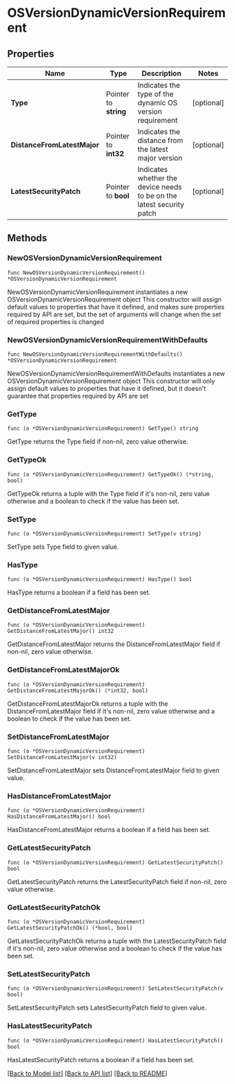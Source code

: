 # OSVersionDynamicVersionRequirement

## Properties

Name | Type | Description | Notes
------------ | ------------- | ------------- | -------------
**Type** | Pointer to **string** | Indicates the type of the dynamic OS version requirement | [optional] 
**DistanceFromLatestMajor** | Pointer to **int32** | Indicates the distance from the latest major version | [optional] 
**LatestSecurityPatch** | Pointer to **bool** | Indicates whether the device needs to be on the latest security patch | [optional] 

## Methods

### NewOSVersionDynamicVersionRequirement

`func NewOSVersionDynamicVersionRequirement() *OSVersionDynamicVersionRequirement`

NewOSVersionDynamicVersionRequirement instantiates a new OSVersionDynamicVersionRequirement object
This constructor will assign default values to properties that have it defined,
and makes sure properties required by API are set, but the set of arguments
will change when the set of required properties is changed

### NewOSVersionDynamicVersionRequirementWithDefaults

`func NewOSVersionDynamicVersionRequirementWithDefaults() *OSVersionDynamicVersionRequirement`

NewOSVersionDynamicVersionRequirementWithDefaults instantiates a new OSVersionDynamicVersionRequirement object
This constructor will only assign default values to properties that have it defined,
but it doesn't guarantee that properties required by API are set

### GetType

`func (o *OSVersionDynamicVersionRequirement) GetType() string`

GetType returns the Type field if non-nil, zero value otherwise.

### GetTypeOk

`func (o *OSVersionDynamicVersionRequirement) GetTypeOk() (*string, bool)`

GetTypeOk returns a tuple with the Type field if it's non-nil, zero value otherwise
and a boolean to check if the value has been set.

### SetType

`func (o *OSVersionDynamicVersionRequirement) SetType(v string)`

SetType sets Type field to given value.

### HasType

`func (o *OSVersionDynamicVersionRequirement) HasType() bool`

HasType returns a boolean if a field has been set.

### GetDistanceFromLatestMajor

`func (o *OSVersionDynamicVersionRequirement) GetDistanceFromLatestMajor() int32`

GetDistanceFromLatestMajor returns the DistanceFromLatestMajor field if non-nil, zero value otherwise.

### GetDistanceFromLatestMajorOk

`func (o *OSVersionDynamicVersionRequirement) GetDistanceFromLatestMajorOk() (*int32, bool)`

GetDistanceFromLatestMajorOk returns a tuple with the DistanceFromLatestMajor field if it's non-nil, zero value otherwise
and a boolean to check if the value has been set.

### SetDistanceFromLatestMajor

`func (o *OSVersionDynamicVersionRequirement) SetDistanceFromLatestMajor(v int32)`

SetDistanceFromLatestMajor sets DistanceFromLatestMajor field to given value.

### HasDistanceFromLatestMajor

`func (o *OSVersionDynamicVersionRequirement) HasDistanceFromLatestMajor() bool`

HasDistanceFromLatestMajor returns a boolean if a field has been set.

### GetLatestSecurityPatch

`func (o *OSVersionDynamicVersionRequirement) GetLatestSecurityPatch() bool`

GetLatestSecurityPatch returns the LatestSecurityPatch field if non-nil, zero value otherwise.

### GetLatestSecurityPatchOk

`func (o *OSVersionDynamicVersionRequirement) GetLatestSecurityPatchOk() (*bool, bool)`

GetLatestSecurityPatchOk returns a tuple with the LatestSecurityPatch field if it's non-nil, zero value otherwise
and a boolean to check if the value has been set.

### SetLatestSecurityPatch

`func (o *OSVersionDynamicVersionRequirement) SetLatestSecurityPatch(v bool)`

SetLatestSecurityPatch sets LatestSecurityPatch field to given value.

### HasLatestSecurityPatch

`func (o *OSVersionDynamicVersionRequirement) HasLatestSecurityPatch() bool`

HasLatestSecurityPatch returns a boolean if a field has been set.


[[Back to Model list]](../README.md#documentation-for-models) [[Back to API list]](../README.md#documentation-for-api-endpoints) [[Back to README]](../README.md)


